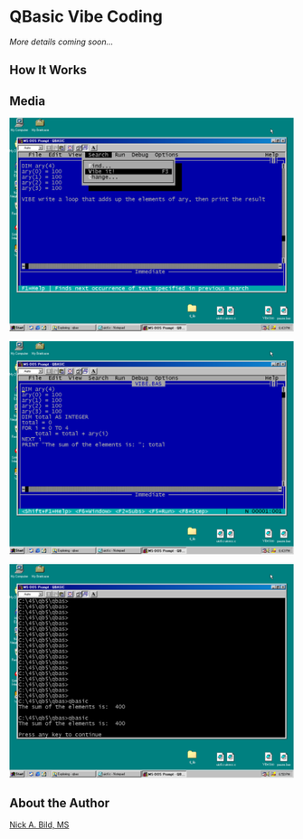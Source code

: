# QBasic Vibe Coding

*More details coming soon...*

## How It Works

## Media

![](https://raw.githubusercontent.com/nickbild/vibe_qbasic/refs/heads/main/media/demo1.png)

![](https://raw.githubusercontent.com/nickbild/vibe_qbasic/refs/heads/main/media/demo2.png)

![](https://raw.githubusercontent.com/nickbild/vibe_qbasic/refs/heads/main/media/demo3.png)

## About the Author

[Nick A. Bild, MS](https://nickbild79.firebaseapp.com/#!/)
